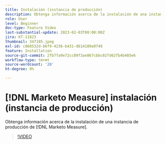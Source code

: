 ```yaml
---
title: Instalación (instancia de producción)
description: Obtenga información acerca de la instalación de una instancia de producción de [!DNL Marketo Measure].
role: User
level: Beginner
doc-type: Feature Video
last-substantial-update: 2023-02-03T00:00:00Z
jira: KT-11823
thumbnail: 347185.jpeg
exl-id: c868532d-b6f9-4236-b431-d614189a9749
feature: Installation
source-git-commit: 2fb7fa9e72cc89f3ae867cbbc02fd62fb4b485e6
workflow-type: tm+mt
source-wordcount: '20'
ht-degree: 0%

---
```


# [!DNL Marketo Measure] instalación (instancia de producción)

Obtenga información acerca de la instalación de una instancia de producción de [!DNL Marketo Measure].

>[!VIDEO](https://video.tv.adobe.com/v/347185/?quality=12&learn=on)
